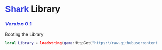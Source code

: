 # <span style="color:#353fdf; font-family: Arial;">Shark</span> Library
### <span style="color:#353fdf">*Version* **0.1**</span>
Booting the Library
```lua
local Library = loadstring(game:HttpGet("https://raw.githubusercontent.com/RoStormCreations/Shark-Library/refs/heads/main/V01.lua"))()
```